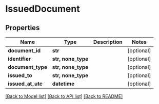 # IssuedDocument


## Properties
Name | Type | Description | Notes
------------ | ------------- | ------------- | -------------
**document_id** | **str** |  | [optional] 
**identifier** | **str, none_type** |  | [optional] 
**document_type** | **str, none_type** |  | [optional] 
**issued_to** | **str, none_type** |  | [optional] 
**issued_at_utc** | **datetime** |  | [optional] 

[[Back to Model list]](../README.md#documentation-for-models) [[Back to API list]](../README.md#documentation-for-api-endpoints) [[Back to README]](../README.md)


